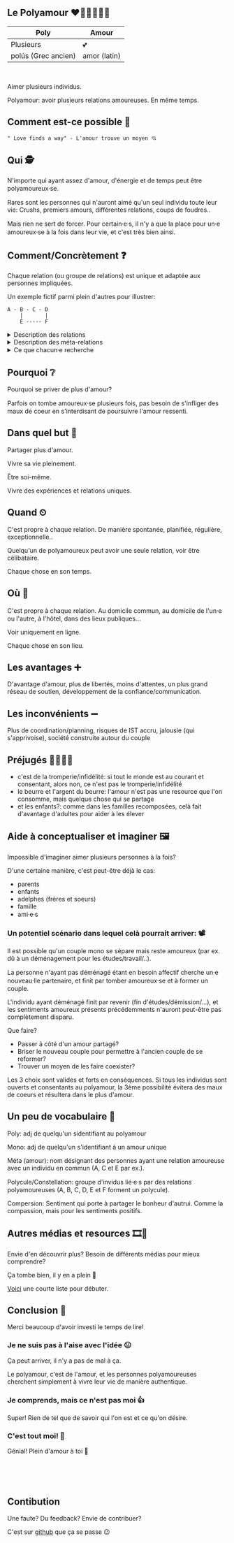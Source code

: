 ## Le Polyamour <span>❤️🧡💛💚💙💜</span>

| Poly  |  Amour |
|---|---|
| Plusieurs  | 💕  |
| polús (Grec ancien) | amor (latin) |


<br/>

Aimer plusieurs individus.

Polyamour: avoir plusieurs relations amoureuses. En même temps.

## Comment est-ce possible 🤔

```
" Love finds a way" - L'amour trouve un moyen 💘
```

## Qui 🕵

N'importe qui ayant assez d'amour, d'énergie et de temps peut être polyamoureux⸱se.

Rares sont les personnes qui n'auront aimé qu'un seul individu toute leur vie:
Crushs, premiers amours, différentes relations, coups de foudres..

Mais rien ne sert de forcer.
Pour certain⸱e⸱s, il n'y a que la place pour un⸱e amoureux⸱se à la fois dans leur vie, et c'est très bien ainsi.

## Comment/Concrètement ❓

Chaque relation (ou groupe de relations) est unique et adaptée aux personnes impliquées.

Un exemple fictif parmi plein d'autres pour illustrer:

```
A - B - C - D
    |       |
    E ----- F
```
<details>
  <summary>Description des relations</summary>
  <ul>
<li>B et C sont marié⸱e⸱s, vivent la majorité du temps ensemble, et considèrent cette relation comme étant leur relation principale.</li>

<li>B et A se voient tous les vendredis soirs pour un rdv amoureux au restaurant avant d'aller au cinéma, et se retrouvent en moyenne une fois par mois pour une randonnée de groupe.</li>

<li>B et E ont une relation épistolaire à distance (échangent des lettres) et réservent un chalet 2 weekends par an pour passer du temps ensemble.</li>

<li>E et F vivent ensemble 1 semaine sur 2, comme F fait des aller-retours pour le travail. Les 2 ont pour projet d'adopter un enfant. Les 2 n'ont pas de relations sexuelles, F se considérant asexuel⸱le.</li>

<li>F et D se voient 1 semaine sur 2 (toujours le travail de F) et ont une relation romantique et platonique.</li>

<li>D et C ont une relation principalement sexuelle, mais partagent une très forte tendresse.</li>
  </ul>
</details>

<details>
  <summary>Description des méta-relations</summary>
  <ul>
<li>A et C sont ami⸱e⸱s</li>

<li>B et D jouent aux jeux vidéos ensemble</li>

<li>E a déjà parlé à A et C en ligne, mais ne les a jamais rencontré⸱e⸱s</li>

<li>F ressent de la jalousie, et n'aimerait pas savoir qui D et E fréquentent</li>
  </ul>
</details>

<details>
  <summary>Ce que chacun⸱e recherche</summary>
  <ul>
<li>A se considère aromantique et greysexuel⸱le, ainsi que mono, et ne cherche pas d'autre relation. A se réjouit de pouvoir aider B et C de s'occuper de leur futur bébé.</li>

<li>B est polysaturé⸱e (n'a pas la place/le temps/l'énergie/l'envie de voir d'autres personnes).</li>

<li>C fréquente les réseaux de rencontre et est ouvert⸱e à d'autres relations.</li>

<li>D et E ont chacun⸱e des relations ponctuelles et éphémères, et ne cherchent pas d'autres relations à long terme.</li>

<li>F se sent assez mono, et avoir une relation par lieu de vie lui suffit.</li>
  </ul>

</details> 


## Pourquoi ❔

Pourquoi se priver de plus d'amour?

Parfois on tombe amoureux⸱se plusieurs fois, pas besoin de s'infliger des maux de coeur en s'interdisant de poursuivre l'amour ressenti.

## Dans quel but 🥅

Partager plus d'amour.

Vivre sa vie pleinement.

Être soi-même.

Vivre des expériences et relations uniques.

## Quand ⏲

C'est propre à chaque relation. De manière spontanée, planifiée, régulière, exceptionnelle..

Quelqu'un de polyamoureux peut avoir une seule relation, voir être célibataire.

Chaque chose en son temps.

## Où 🧭

C'est propre à chaque relation. Au domicile commun, au domicile de l'un⸱e ou l'autre, à l'hôtel, dans des lieux publiques...

Voir uniquement en ligne.

Chaque chose en son lieu.

## Les avantages ➕

D'avantage d'amour, plus de libertés, moins d'attentes, un plus grand réseau de soutien, développement de la confiance/communication.

## Les inconvénients ➖

Plus de coordination/planning, risques de IST accru, jalousie (qui s'apprivoise), société construite autour du couple

## Préjugés 👩‍⚖️👨‍⚖️

- c'est de la tromperie/infidélité: si tout le monde est au courant et consentant, alors non, ce n'est pas le tromperie/infidélité
- le beurre et l'argent du beurre: l'amour n'est pas une resource que l'on consomme, mais quelque chose qui se partage
- et les enfants?: comme dans les familles recomposées, celà fait d'avantage d'adultes pour aider à les élever

## Aide à conceptualiser et imaginer 🖼

Impossible d'imaginer aimer plusieurs personnes à la fois?

D'une certaine manière, c'est peut-être déjà le cas:
- parents
- enfants
- adelphes (frères et soeurs)
- famille
- ami⸱e⸱s

### Un potentiel scénario dans lequel celà pourrait arriver: 📽

Il est possible qu'un couple mono se sépare mais reste amoureux (par ex. dû à un déménagement pour les études/travail/..).

La personne n'ayant pas déménagé étant en besoin affectif cherche un⸱e nouveau⸱lle partenaire, et finit par tomber amoureux⸱se et à former un couple.

L'individu ayant déménagé finit par revenir (fin d'études/démission/...), et les sentiments amoureux présents précédemments n'auront peut-être pas complètement disparu.

Que faire?
- Passer à côté d'un amour partagé?
- Briser le nouveau couple pour permettre à l'ancien couple de se reformer?
- Trouver un moyen de les faire coexister?

Les 3 choix sont valides et forts en conséquences.
Si tous les individus sont ouverts et consentants au polyamour, la 3ème possibilité évitera des maux de coeurs et résultera dans le plus d'amour.

## Un peu de vocabulaire 📔

Poly: adj de quelqu'un sidentifiant au polyamour

Mono: adj de quelqu'un s'identifiant à un amour unique

Méta (amour): nom désignant des personnes ayant une relation amoureuse avec un individu en commun (A, C et E par ex.).

Polycule/Constellation: groupe d'invidus lié⸱e⸱s par des relations polyamoureuses (A, B, C, D, E et F forment un polycule).

Compersion: Sentiment qui porte à partager le bonheur d'autrui. Comme la compassion, mais pour les sentiments positifs.

## Autres médias et resources 🎞📑

Envie d'en découvrir plus?
Besoin de différents médias pour mieux comprendre?

Ça tombe bien, il y en a plein 👼

[Voici](./resources.md) une courte liste pour débuter.


## Conclusion 🧮

Merci beaucoup d'avoir investi le temps de lire!

### Je ne suis pas à l'aise avec l'idée 😐

Ça peut arriver, il n'y a pas de mal à ça.

Le polyamour, c'est de l'amour, et les personnes polyamoureuses cherchent simplement à vivre leur vie de manière authentique.

### Je comprends, mais ce n'est pas moi 👍

Super! Rien de tel que de savoir qui l'on est et ce qu'on désire.

### C'est tout moi! 🥰

Génial! Plein d'amour à toi 💖

<br/>
<br/>
<br/>

## Contibution

Une faute? Du feedback? Envie de contribuer?

C'est sur [github](https://github.com/semleti/polyquoi/) que ça se passe 😉